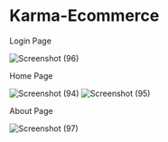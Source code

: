 # Karma-Ecommerce

Login Page

![Screenshot (96)](https://user-images.githubusercontent.com/87110945/172017362-5cbc1c42-a770-4b77-97a6-c8f3cb827231.png)


Home Page

![Screenshot (94)](https://user-images.githubusercontent.com/87110945/172017391-8048e961-cc25-4c46-8b7a-fddb90dca4b7.png)
![Screenshot (95)](https://user-images.githubusercontent.com/87110945/172017396-f1ade7c2-5bec-4be3-b86d-b023298ef013.png)

About Page

![Screenshot (97)](https://user-images.githubusercontent.com/87110945/172017409-a82c255c-3760-46f9-95db-42162c1736ec.png)
